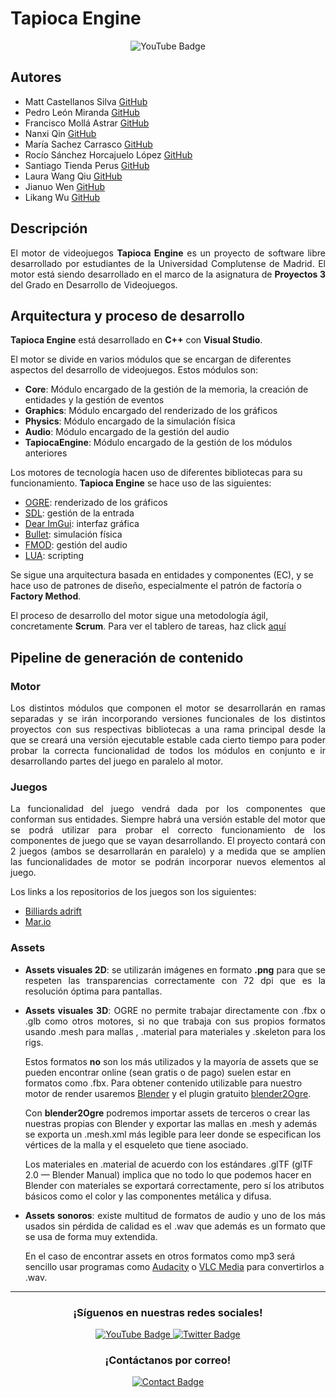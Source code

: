 # Tapioca Engine

<div align="center">
    <img src="https://img.shields.io/badge/status-building...-red" alt="YouTube Badge"/>
</div>

## Autores

- Matt Castellanos Silva [GitHub](https://github.com/MattCastUCM)
- Pedro León Miranda [GitHub](https://github.com/P4179)
- Francisco Mollá Astrar [GitHub](https://github.com/frmolla)
- Nanxi Qin [GitHub](https://github.com/NanxiQin)
- María Sachez Carrasco [GitHub](https://github.com/marsache)
- Rocío Sánchez Horcajuelo López [GitHub](https://github.com/Bimbloc)
- Santiago Tienda Perus [GitHub](https://github.com/Santienper)
- Laura Wang Qiu [GitHub](https://github.com/LauraWangQiu)
- Jianuo Wen [GitHub](https://github.com/Jjianuo)
- Likang Wu [GitHub](https://github.com/likangwu03)

## Descripción

<p align="justify">
El motor de videojuegos <strong>Tapioca Engine</strong> es un proyecto de software libre desarrollado por estudiantes de la Universidad Complutense de Madrid. El motor está siendo desarrollado en el marco de la asignatura de <strong>Proyectos 3</strong> del Grado en Desarrollo de Videojuegos.
</p>

## Arquitectura y proceso de desarrollo

<p align="justify">
<strong>Tapioca Engine</strong> está desarrollado en <strong>C++</strong> con <strong>Visual Studio</strong>.

El motor se divide en varios módulos que se encargan de diferentes aspectos del desarrollo de videojuegos. Estos módulos son:

- <strong>Core</strong>: Módulo encargado de la gestión de la memoria, la creación de entidades y la gestión de eventos
- <strong>Graphics</strong>: Módulo encargado del renderizado de los gráficos
- <strong>Physics</strong>: Módulo encargado de la simulación física
- <strong>Audio</strong>: Módulo encargado de la gestión del audio
- <strong>TapiocaEngine</strong>: Módulo encargado de la gestión de los módulos anteriores

Los motores de tecnología hacen uso de diferentes bibliotecas para su funcionamiento. <strong>Tapioca Engine</strong> se hace uso de las siguientes:

- [OGRE](https://www.ogre3d.org/): renderizado de los gráficos
- [SDL](https://www.libsdl.org/): gestión de la entrada
- [Dear ImGui](https://github.com/ocornut/imgui): interfaz gráfica
- [Bullet](https://github.com/bulletphysics/bullet3): simulación física
- [FMOD](https://fmod.com/): gestión del audio
- [LUA](https://www.lua.org/): scripting

Se sigue una arquitectura basada en entidades y componentes (EC), y se hace uso de patrones de diseño, especialmente el patrón de factoría o <strong>Factory Method</strong>.

El proceso de desarrollo del motor sigue una metodología ágil, concretamente <strong>Scrum</strong>. Para ver el tablero de tareas, haz click [aquí](https://github.com/orgs/UCM-FDI-DISIA/projects/38/views/1)
</p>

## Pipeline de generación de contenido

### Motor

<p align="justify">
Los distintos módulos que componen el motor se desarrollarán en ramas separadas y se irán incorporando versiones funcionales de los distintos proyectos con sus respectivas bibliotecas a una rama principal desde la que se creará una versión ejecutable estable cada cierto tiempo para poder probar la correcta funcionalidad de todos los módulos en conjunto e ir desarrollando partes del juego en paralelo al motor.
</p>

### Juegos

<p align="justify">
La funcionalidad del juego vendrá dada por los componentes que conforman sus entidades. Siempre habrá una versión estable del motor que se podrá utilizar para probar el correcto funcionamiento de los componentes de juego que se vayan desarrollando. El proyecto contará con 2 juegos (ambos se desarrollarán en paralelo) y a medida que se amplíen las funcionalidades de motor se podrán incorporar nuevos elementos al juego.
</p>

Los links a los repositorios de los juegos son los siguientes:

- [Billiards adrift](https://github.com/UCM-FDI-DISIA/BilliardsAdrift)
- [Mar.io](https://github.com/UCM-FDI-DISIA/Mar.io)

### Assets

<ul>
<li>
<p align="justify">
<strong>Assets visuales 2D</strong>: se utilizarán imágenes en formato <strong>.png</strong> para que se respeten las transparencias correctamente con 72 dpi que es la resolución óptima para pantallas.
</p>
</li>
<li>
<p align="justify">
<strong>Assets visuales 3D</strong>: OGRE no permite trabajar  directamente con .fbx o .glb como otros motores, si no que trabaja con sus propios formatos usando .mesh para mallas , .material para materiales y .skeleton para los rigs.

Estos formatos <strong>no</strong> son los más utilizados y la mayoría de assets que se pueden encontrar online (sean gratis o de pago) suelen estar en formatos como .fbx. Para obtener contenido utilizable para nuestro motor de render usaremos [Blender](https://www.blender.org/) y el plugin gratuito [blender2Ogre](https://github.com/OGRECave/blender2ogre).

Con <strong>blender2Ogre</strong> podremos importar assets de terceros o crear las nuestras propias con Blender y exportar  las mallas en .mesh y además se exporta un .mesh.xml más legible para leer donde se especifican los vértices de la malla y el esqueleto que tiene asociado.

Los materiales en .material de acuerdo con los estándares .glTF (glTF 2.0 — Blender Manual) implica que no todo lo que podemos hacer en Blender con materiales se exportará correctamente, pero sí los atributos básicos como el color y las componentes metálica y difusa.
</p>
</li>
<li>
<p align="justify">
<strong>Assets sonoros</strong>: existe multitud de formatos de audio y uno de los más usados sin pérdida de calidad es el .wav que además es un formato que se usa de forma muy extendida.

En el caso de encontrar assets en otros formatos como mp3 será sencillo usar programas como [Audacity](https://www.audacityteam.org/) o [VLC Media](https://www.videolan.org/vlc/download-windows.html) para convertirlos a .wav.
</p>
</li>
</ul>

<hr>

<div align="center">
<h3>¡Síguenos en nuestras redes sociales!</h3>

<a href="https://www.youtube.com/channel/UCsvZMJ8wfEXIIFbLuvrqQ-g" target="_blank">
    <img src="https://img.shields.io/youtube/channel/subscribers/UCsvZMJ8wfEXIIFbLuvrqQ-g?label=Bubble Studios&logo=youtube&style=plastic" alt="YouTube Badge"/>
</a>
<a href="https://twitter.com/BubbleStudios24" target="_blank">
    <img src="https://img.shields.io/twitter/follow/BubbleStudios24?color=blue&label=Bubble Studios&logo=twitter&style=plastic" alt="Twitter Badge"/>
</a>

<h3>¡Contáctanos por correo!</h3>
<a href="mailto:contactbubblestudios@gmail.com" target="_blank">
    <img src="https://img.shields.io/badge/CONTACTO-green&style=plastic" alt="Contact Badge"/>
</a>
</div>
